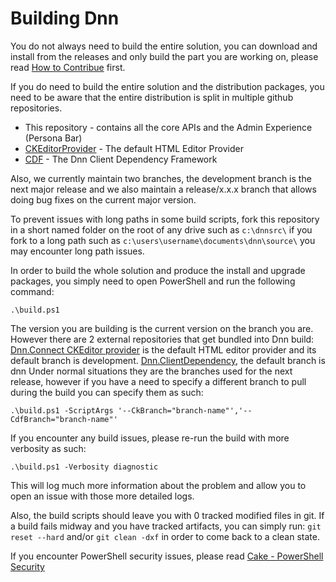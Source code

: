 # Building Dnn

You do not always need to build the entire solution, you can download and install from the releases and only build the part you are working on, please read [How to Contribue](CONTRIBUTING.md) first.

If you do need to build the entire solution and the distribution packages, you need to be aware that the entire distribution is split in multiple github repositories.
* This repository - contains all the core APIs and the Admin Experience (Persona Bar)
* [CKEditorProvider](https://github.com/DNN-Connect/CKEditorProvider) - The default HTML Editor Provider
* [CDF](https://github.com/dnnsoftware/ClientDependency) - The Dnn Client Dependency Framework

Also, we currently maintain two branches, the development branch is the next major release and we also maintain a release/x.x.x branch that allows doing bug fixes on the current major version.

To prevent issues with long paths in some build scripts, fork this repository in a short named folder on the root of any drive such as `c:\dnnsrc\` if you fork to a long path such as `c:\users\username\documents\dnn\source\` you may encounter long path issues.

In order to build the whole solution and produce the install and upgrade packages, you simply need to open PowerShell and run the following command:
```
.\build.ps1
```

The version you are building is the current version on the branch you are. However there are 2 external repositories that get bundled into Dnn build:
[Dnn.Connect CKEditor provider](https://github.com/DNN-Connect/CKEditorProvider) is the default HTML editor provider and its default branch is development.
[Dnn.ClientDependency](https://github.com/dnnsoftware/ClientDependency), the default branch is dnn
Under normal situations they are the branches used for the next release, however if you have a need to specify a different branch to pull during the build you can specify them as such:
```
.\build.ps1 -ScriptArgs '--CkBranch="branch-name"','--CdfBranch="branch-name"'
```

If you encounter any build issues, please re-run the build with more verbosity as such:
```
.\build.ps1 -Verbosity diagnostic
```
This will log much more information about the problem and allow you to open an issue with those more detailed logs.

Also, the build scripts should leave you with 0 tracked modified files in git.
If a build fails midway and you have tracked artifacts, you can simply run:
`git reset --hard` and/or `git clean -dxf` in order to come back to a clean state.

If you encounter PowerShell security issues, please read [Cake - PowerShell Security](https://cakebuild.net/docs/tutorials/powershell-security)
